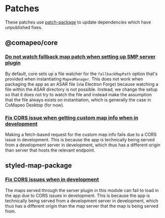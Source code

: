 # Patches

These patches use [patch-package](https://github.com/ds300/patch-package) to update dependencies which have unpublished
fixes.

## @comapeo/core

### [Do not watch fallback map patch when setting up SMP server plugin](./@comapeo+core+5.1.1+001+fix-smp-fallback-map-setup.patch)

By default, core sets up a file watcher for the `fallbackMapPath` option that's provided when instantiating `MapeoManager`. This does not work when packaging the app as an ASAR file (via Electron Forge) because watching a file within the ASAR directory is not possible. Instead, we change the setup so that it does not try to watch the file and instead make the assumption that the file always exists on instantiation, which is generally the case in CoMapeo Desktop (for now).

### [Fix CORS issue when getting custom map info when in development](./@comapeo+core+5.1.1+002+fix-custom-map-info-cors.patch)

Making a fetch-based request for the custom map info fails due to a CORS issue in development. This is because the app is technically being served from a development server in development, which thus has a different origin than server that hosts the relevant endpoint.

## styled-map-package

### [Fix CORS issues when in development](styled-map-package+3.0.0+001+fix-CORS-issues.patch)

The maps served through the server plugin in this module can fail to load in the app due to CORS issues in development. This is because the app is technically being served from a development server in development, which thus has a different origin than the map server that the map is being served from.
